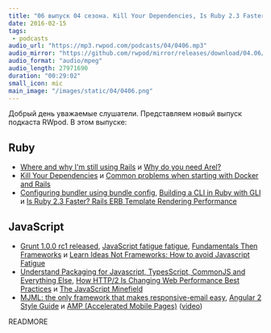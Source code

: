 ```yaml
---
title: "06 выпуск 04 сезона. Kill Your Dependencies, Is Ruby 2.3 Faster?, Fundamentals Then Frameworks, MJML, AMP и прочее"
date: 2016-02-15
tags:
 - podcasts
audio_url: "https://mp3.rwpod.com/podcasts/04/0406.mp3"
audio_mirror: "https://github.com/rwpod/mirror/releases/download/04.06/0406.mp3"
audio_format: "audio/mpeg"
audio_length: 27971690
duration: "00:29:02"
small_icon: mic
main_image: "/images/static/04/0406.png"
---
```


Добрый день уважаемые слушатели. Представляем новый выпуск подкаста RWpod. В этом выпуске:

## Ruby

 - [Where and why I'm still using Rails](http://blog.arkency.com/2016/02/where-and-why-im-still-using-rails/) и [Why do you need Arel?](http://dev.mikamai.com/post/139103991189/why-do-you-need-arel)
 - [Kill Your Dependencies](http://www.mikeperham.com/2016/02/09/kill-your-dependencies/) и [Common problems when starting with Docker and Rails](http://cookieshq.co.uk/posts/common-problems-when-starting-with-docker-and-rails/)
 - [Configuring bundler using bundle config](http://blog.bigbinary.com/2016/02/09/configuring-bundler-using-bundle-config.html), [Building a CLI in Ruby with GLI](https://www.leighhalliday.com/building-cli-ruby-with-gli) и [Is Ruby 2.3 Faster? Rails ERB Template Rendering Performance](http://ruby-performance-book.com/blog/2016/02/is-ruby-2-3-faster-rails-erb-template-rendering-performance.html)

## JavaScript

 - [Grunt 1.0.0 rc1 released](http://gruntjs.com/blog/2016-02-11-grunt-1.0.0-rc1-released), [JavaScript fatigue fatigue](http://www.2ality.com/2016/02/js-fatigue-fatigue.html), [Fundamentals Then Frameworks](https://medium.com/@sharifsbeat/fundamentals-then-frameworks-c35697d291e8) и [Learn Ideas Not Frameworks: How to avoid Javascript Fatigue](https://medium.com/@richardanaya/learn-ideas-not-frameworks-how-to-avoid-javascript-burnout-1e75a28d2082)
 - [Understand Packaging for Javascript, TypesScript, CommonJS and Everything Else](https://www.ag-grid.com/understanding-packaging-for-javascript-typescript-commonjs-and-everything-else/),  [How HTTP/2 Is Changing Web Performance Best Practices](https://blog.newrelic.com/2016/02/09/http2-best-practices-web-performance/) и [The JavaScript Minefield](http://walkercoderanger.com/blog/2014/02/javascript-minefield/)
 - [MJML: the only framework that makes responsive-email easy](https://mjml.io/), [Angular 2 Style Guide](https://github.com/mgechev/angular2-style-guide) и [AMP (Accelerated Mobile Pages)](https://www.ampproject.org/) ([video](https://www.youtube.com/watch?v=lBTCB7yLs8Y))


READMORE
